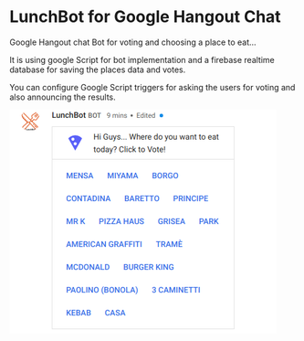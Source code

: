 # LunchBot for Google Hangout Chat
Google Hangout chat Bot for voting and choosing a place to eat...

It is using google Script for bot implementation and a firebase realtime database for saving the places data and votes.

You can configure Google Script triggers for asking the users for voting and also announcing the results.



![LunchBot_screenshot](https://github.com/farminf/LunchBot/blob/master/lunchbot.png?raw=true)

